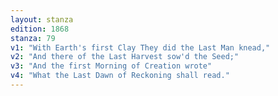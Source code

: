 ```yaml
---
layout: stanza
edition: 1868
stanza: 79
v1: "With Earth's first Clay They did the Last Man knead,"
v2: "And there of the Last Harvest sow'd the Seed;"
v3: "And the first Morning of Creation wrote"
v4: "What the Last Dawn of Reckoning shall read."
---
```

